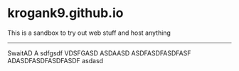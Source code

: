 # krogank9.github.io
This is a sandbox to try out web stuff and host anything

------------
SwaitAD
A
sdfgsdf
VDSFGASD
ASDAASD
ASDFASDFASDFASF
ADASDFASDFASDFASDF
asdasd
